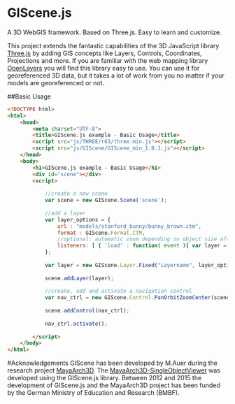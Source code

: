 # GIScene.js
A 3D WebGIS framework. Based on Three.js. Easy to learn and customize.

This project extends the fantastic capabilities of the 3D JavaScript library [Three.js](https://github.com/mrdoob/Three.js/) by adding GIS concepts like Layers, Controls, Coordinates, Projections and more.
If you are familiar with the web mapping library [OpenLayers](http://openlayers.org/) you will find this library easy to use.
You can use it for georeferenced 3D data, but it takes a lot of work from you no matter if your models are georeferenced or not.

##Basic Usage
```html
<!DOCTYPE html>
<html>
	<head>
		<meta charset="UTF-8">
		<title>GIScene.js example - Basic Usage</title>
		<script src="js/THREE/r63/three.min.js"></script>
		<script src="js/GIScene/GIScene_min_1.0.1.js"></script>
	</head>
	<body>
		<h1>GIScene.js example - Basic Usage</h1>
		<div id="scene"></div>
		<script>
		
			//create a new scene
			var scene = new GIScene.Scene('scene');
			
			//add a layer
			var layer_options = {
				url : "models/stanford_bunny/bunny_brown.ctm",
				format : GIScene.Format.CTM,
				//optional: automatic zoom depending on object size after layer has been loaded
				listeners: [ { 'load' : function( event ){ var layer = event.content; scene.setCenter(event.content.boundingBox.center(), new THREE.Vector3(0, 0, event.content.boundingBox.getBoundingSphere().radius*2)); } } ]
			};
			
			var layer = new GIScene.Layer.Fixed("Layername", layer_options);
			
			scene.addLayer(layer);
			
			//create, add and activate a navigation control
			var nav_ctrl = new GIScene.Control.PanOrbitZoomCenter(scene.camera);
			
			scene.addControl(nav_ctrl);
			
			nav_ctrl.activate();
			
		</script>
	</body>
</html>
```
#Acknowledgements
GIScene has been developed by M.Auer during the research project [MayaArch3D](http://www.mayaarch3d.org). The [MayaArch3D-SingleObjectViewer](http://www.mayaarch3d.org/language/en/research/tools-in-development/3d-object-viewer/temple-18-2/) was developed using the GIScene.js library.
Between 2012 and 2015 the development of GIScene.js and the MayaArch3D project has been funded by the German Ministry of Education and Research (BMBF). 
